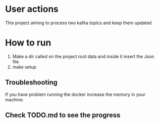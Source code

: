 # User actions 

This project aiming to process two kafka topics and keep them updated


# How to run

1. Make a dir called on the project root data and inside it insert the Json file
2. make setup

## Troubleshooting 
If you have problem running the docker increase the memory in your machine.

## Check TODO.md to see the progress